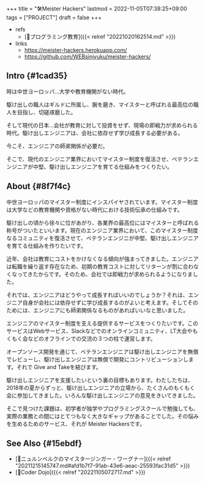 +++
title = "🛠Meister Hackers"
lastmod = 2022-11-05T07:38:25+09:00
tags = ["PROJECT"]
draft = false
+++

-   refs
    -   [📝プログラミング教育]({{< relref "20221020162514.md" >}})
-   links
    -   <https://meister-hackers.herokuapp.com/>
    -   <https://github.com/WEBsinjyuku/meister-hackers/>


## Intro {#1cad35}

時は中世ヨーロッパ...大学や教育機関がない時代。

駆け出しの職人はギルドに所属し、腕を磨き、マイスターと呼ばれる最高位の職人を目指し、切磋琢磨した。

そして現代の日本...会社が教育に対して投資をせず、現場の即戦力が求められる時代。駆け出しエンジニアは、会社に依存せず学び成長する必要がある。

今こそ、エンジニアの師弟関係が必要だ。

そこで、現代のエンジニア業界においてマイスター制度を復活させ、ベテランエンジニアが中堅、駆け出しエンジニアを育てる仕組みをつくりたい。


## About {#8f7f4c}

中世ヨーロッパのマイスター制度にインスパイヤされています。マイスター制度は大学などの教育機関や資格がない時代における技術伝承の仕組みです。

駆け出しの頃から徐々に位があがり、各業界の最高位にはマイスターと呼ばれる称号がついたといいます。現在のエンジニア業界において、このマイスター制度なるコミュニティを復活させて、ベテランエンジニが中堅、駆け出しエンジニアを育てる仕組みを作りたいです。

近年、会社は教育にコストをかけなくなる傾向が強まってきました。エンジニアは転職を繰り返す存在なため、初期の教育コストに対してリターンが割に合わなくなってきたからです。そのため、会社では即戦力が求められるようになりました。

それでは、エンジニアはどうやって成長すればいいのでしょうか？それは、エンジニア自身が会社には依存せずに学び成長するのがよいと考えます。そしてそのためには、エンジニアにも師弟関係なるものがあればいいなと思いました。

エンジニアのマイスター制度を支える提供するサービスをつくりたいです。このサービスはWebサービス、Slackなどでのオンラインコミュニティ、LT大会やもくもく会などのオフラインでの交流の３つの柱で運営します。

オープンソース開発を通じて、ベテランエンジニアは駆け出しエンジニアを無償でレビューし、駆け出しエンジニアは無償で開発にコントリビューションします。それで Give and Takeを結びます。

駆け出しエンジニアを支援したいという裏の目標もあります。わたしたちは、2018年の夏からずっと、駆け出しエンジニアの立場から、たくさんのもくもく会に参加してきました。いろんな駆け出しエンジニアの意見をきいてきました。

そこで見つけた課題は、初学者が独学やプログラミングスクールで勉強しても、実際の業務との間にはとてつもなく大きなギャップがあることでした。その悩みを生めるためのサービス、それが Meister Hackersです。


## See Also {#15ebdf}

-   [📝ニュルンベルクのマイスタージンガー - ワーグナー]({{< relref "20211215145747.md#afd1b7f7-91ab-43e6-aeac-25593fac31d5" >}})
-   [📝Coder Dojo]({{< relref "20221105072717.md" >}})
